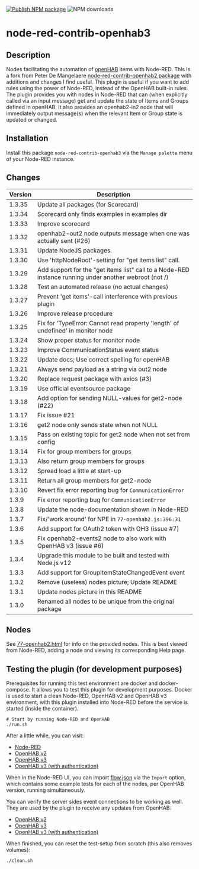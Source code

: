 [![Publish NPM package](https://github.com/jeroenhendricksen/node-red-contrib-openhab3/actions/workflows/npm-publish.yml/badge.svg?branch=master)](https://github.com/jeroenhendricksen/node-red-contrib-openhab3/actions/workflows/npm-publish.yml) ![NPM downloads](https://img.shields.io/npm/dm/node-red-contrib-openhab3)

# node-red-contrib-openhab3

## Description

Nodes facilitating the automation of [openHAB](https://www.openhab.org) items with Node-RED. This is a fork from Peter De Mangelaere [node-red-contrib-openhab2 package](https://flows.nodered.org/node/node-red-contrib-openhab2) with additions and changes I find useful. This plugin is useful if you want to add rules using the power of Node-RED, instead of the OpenHAB built-in rules. The plugin provides you with nodes in Node-RED that can (when explicitly called via an input message) get and update the state of Items and Groups defined in openHAB. It also provides an openhab2-in2 node that will immediately output message(s) when the relevant Item or Group state is updated or changed.

## Installation

Install this package `node-red-contrib-openhab3` via the `Manage palette` menu of your Node-RED instance.

## Changes

| Version | Description |
| --------------- | --------------- |
| 1.3.35 | Update all packages (for Scorecard)
| 1.3.34 | Scorecard only finds examples in examples dir
| 1.3.33 | Improve scorecard
| 1.3.32 | openhab2-out2 node outputs message when one was actually sent (#26)
| 1.3.31 | Update NodeJS packages.
| 1.3.30 | Use 'httpNodeRoot'-setting for "get items list" call.
| 1.3.29 | Add support for the "get items list" call to a Node-RED instance running under another webroot (not /) |
| 1.3.28 | Test an automated release (no actual changes) |
| 1.3.27 | Prevent 'get items'-call interference with previous plugin |
| 1.3.26 | Improve release procedure |
| 1.3.25 | Fix for 'TypeError: Cannot read property 'length' of undefined' in monitor node |
| 1.3.24 | Show proper status for monitor node |
| 1.3.23 | Improve CommunicationStatus event status |
| 1.3.22 | Update docs; Use correct spelling for openHAB |
| 1.3.21 | Always send payload as a string via out2 node |
| 1.3.20 | Replace request package with axios (#3) |
| 1.3.19 | Use official eventsource package |
| 1.3.18 | Add option for sending NULL-values for get2-node (#22) |
| 1.3.17 | Fix issue #21 |
| 1.3.16 | get2 node only sends state when not NULL |
| 1.3.15 | Pass on existing topic for get2 node when not set from config |
| 1.3.14 | Fix for group members for groups |
| 1.3.13 | Also return group members for groups |
| 1.3.12 | Spread load a little at start-up |
| 1.3.11 | Return all group members for get2-node |
| 1.3.10 | Revert fix error reporting bug for `CommunicationError` |
| 1.3.9  | Fix error reporting bug for `CommunicationError` |
| 1.3.8  | Update the node-documentation shown in Node-RED |
| 1.3.7  | Fix/'work around' for NPE in `77-openhab2.js:396:31` |
| 1.3.6  | Add support for OAuth2 token with OH3 (issue #7) |
| 1.3.5  | Fix openhab2-events2 node to also work with OpenHAB v3 (issue #6)  |
| 1.3.4  | Upgrade this module to be built and tested with Node.js v12 |
| 1.3.3  | Add support for GroupItemStateChangedEvent event |
| 1.3.2  | Remove (useless) nodes picture; Update README |
| 1.3.1  | Update nodes picture in this README |
| 1.3.0  | Renamed all nodes to be unique from the original package |

## Nodes

See [77-openhab2.html](77-openhab2.html) for info on the provided nodes. This is best viewed from Node-RED, adding a node and viewing its corresponding Help page.

## Testing the plugin (for development purposes)

Prerequisites for running this test environment are docker and docker-compose. It allows you to test this plugin for development purposes.
Docker is used to start a clean Node-RED, OpenHAB v2 and OpenHAB v3 environment, with this plugin installed into Node-RED before the service is started (inside the container).

    # Start by running Node-RED and OpenHAB
    ./run.sh

After a little while, you can visit:

- [Node-RED](http://localhost:1880)
- [OpenHAB v2](http://localhost:8080)
- [OpenHAB v3](http://localhost:8081)
- [OpenHAB v3 (with authentication)](http://localhost:8082)

When in the Node-RED UI, you can import [flow.json](test/nodered/flow.json) via the `Import` option, which contains some example tests for each of the nodes, per OpenHAB version, running simultaneously.

You can verify the server sides event connections to be working as well. They are used by the plugin to receive any updates from OpenHAB:

- [OpenHAB v2](http://localhost:8080/rest/events?topics=smarthome/items)
- [OpenHAB v3](http://localhost:8081/rest/events?topics=openhab/items)
- [OpenHAB v3 (with authentication)](http://localhost:8082/rest/events?topics=openhab/items)

When finished, you can reset the test-setup from scratch (this also removes volumes):

    ./clean.sh
